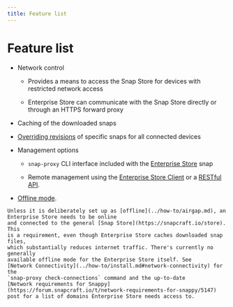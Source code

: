 ```yaml
---
title: Feature list
---
```


# Feature list

* Network control

    * Provides a means to access the Snap Store for devices with restricted
      network access

    * Enterprise Store can communicate with the Snap Store directly or through
      an HTTPS forward proxy

* Caching of the downloaded snaps

* [Overriding revisions](../how-to/overrides.md) of specific snaps for all connected
  devices

* Management options

    * `snap-proxy` CLI interface included with the
      [Enterprise Store](https://snapcraft.io/snap-store-proxy) snap

    * Remote management using the
      [Enterprise Store Client](https://snapcraft.io/snap-store-proxy-client)
      or a [RESTful API](api-overrides.md).

* [Offline mode](../how-to/airgap.md).

```{note}
Unless it is deliberately set up as [offline](../how-to/airgap.md), an Enterprise Store needs to be online
and connected to the general [Snap Store](https://snapcraft.io/store). This
is a requirement, even though Enterprise Store caches downloaded snap files,
which substantially reduces internet traffic. There's currently no generally
available offline mode for the Enterprise Store itself. See
[Network Connectivity](../how-to/install.md#network-connectivity) for the
`snap-proxy check-connections` command and the up-to-date
[Network requirements for Snappy](https://forum.snapcraft.io/t/network-requirements-for-snappy/5147)
post for a list of domains Enterprise Store needs access to.
```
